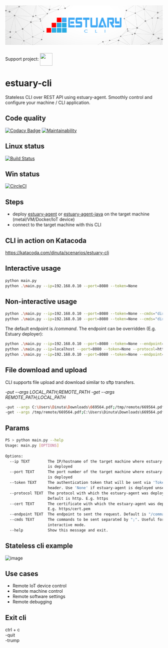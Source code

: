 <h1 align="center"><img src="./docs/images/banner_cli.png" alt="Testing as a service"></h1>  

Support project: <a href="https://paypal.me/catalindinuta?locale.x=en_US"><img src="https://lh3.googleusercontent.com/Y2_nyEd0zJftXnlhQrWoweEvAy4RzbpDah_65JGQDKo9zCcBxHVpajYgXWFZcXdKS_o=s180-rw" height="40" width="40" align="center"></a>    

# estuary-cli
Stateless CLI over REST API using estuary-agent. Smoothly control and configure your machine / CLI application.

## Code quality
[![Codacy Badge](https://app.codacy.com/project/badge/Grade/086f5a66ac0841c4800dcddfdc9fb3c2)](https://www.codacy.com/gh/estuaryoss/estuary-cli?utm_source=github.com&amp;utm_medium=referral&amp;utm_content=estuaryoss/estuary-cli&amp;utm_campaign=Badge_Grade)
[![Maintainability](https://api.codeclimate.com/v1/badges/8fffe56fb66038d7fa2d/maintainability)](https://codeclimate.com/github/estuaryoss/estuary-cli/maintainability)

## Linux status
[![Build Status](https://travis-ci.org/estuaryoss/estuary-cli.svg?branch=master)](https://travis-ci.org/estuaryoss/estuary-cli)

## Win status
[![CircleCI](https://circleci.com/gh/estuaryoss/estuary-cli.svg?style=svg)](https://circleci.com/gh/estuaryoss/estuary-cli)

## Steps
-  deploy [estuary-agent](https://github.com/dinuta/estuary-agent) or [estuary-agent-java](https://github.com/dinuta/estuary-agent-java)  on the target machine (metal/VM/Docker/IoT device)
-  connect to the target machine with this CLI

## CLI in action on Katacoda
https://katacoda.com/dinuta/scenarios/estuary-cli

## Interactive usage
```bash
python main.py 
python .\main.py --ip=192.168.0.10 --port=8080 --token=None
```

## Non-interactive usage
```bash
python .\main.py --ip=192.168.0.10 --port=8080 --token=None --cmds="dir;;-trump"
python .\main.py --ip=192.168.0.10 --port=8080 --token=None --cmds="dir;;cat requirements.txt;;-trump"
```

The default endpoint is */command*. The endpoint can be overridden (E.g. Estuary deployer):
```bash
python .\main.py --ip=192.168.0.10 --port=8080 --token=None --endpoint=/docker/command --cmds="dir;;cat requirements.txt;;-trump"
python .\main.py --ip=localhost --port=8080 --token=None --protocol=https --cmds="dir;;-get --args README.md;altcva.md;;-quit"
python .\main.py --ip=192.168.0.10 --port=8080 --token=None --endpoint=/kubectl/command --cmds="dir;;cat requirements.txt;;-trump"
```

## File download and upload
CLI supports file upload and download similar to sftp transfers.

*-put --args LOCAL_PATH;REMOTE_PATH*
*-get --args REMOTE_PATH;LOCAL_PATH*

```bash
-put --args C:\Users\Dinuta\Downloads\669564.pdf;/tmp/remote/669564.pdf
-get --args /tmp/remote/669564.pdf;C:\Users\Dinuta\Downloads\669564.pdf
```

## Params
```bash
PS > python main.py --help
Usage: main.py [OPTIONS]

Options:
  --ip TEXT        The IP/hostname of the target machine where estuary-agent
                   is deployed
  --port TEXT      The port number of the target machine where estuary-agent
                   is deployed
  --token TEXT     The authentication token that will be sent via 'Token'
                   header. Use 'None' if estuary-agent is deployed unsecured
  --protocol TEXT  The protocol with which the estuary-agent was deployed.
                   Default is http. E.g. https
  --cert TEXT      The certificate with which the estuary-agent was deployed.
                   E.g. https/cert.pem
  --endpoint TEXT  The endpoint to sent the request. Default is "/command"
  --cmds TEXT      The commands to be sent separated by ";". Useful for non-
                   interactive mode.
  --help           Show this message and exit.

```

## Stateless cli example  
![image](https://user-images.githubusercontent.com/43060213/79952987-e1142f00-8483-11ea-8fdc-8bef2b7f8d2a.png)  

## Use cases
-  Remote IoT device control
-  Remote machine control
-  Remote software settings
-  Remote debugging

## Exit cli
ctrl + c  
-quit  
-trump  
  
